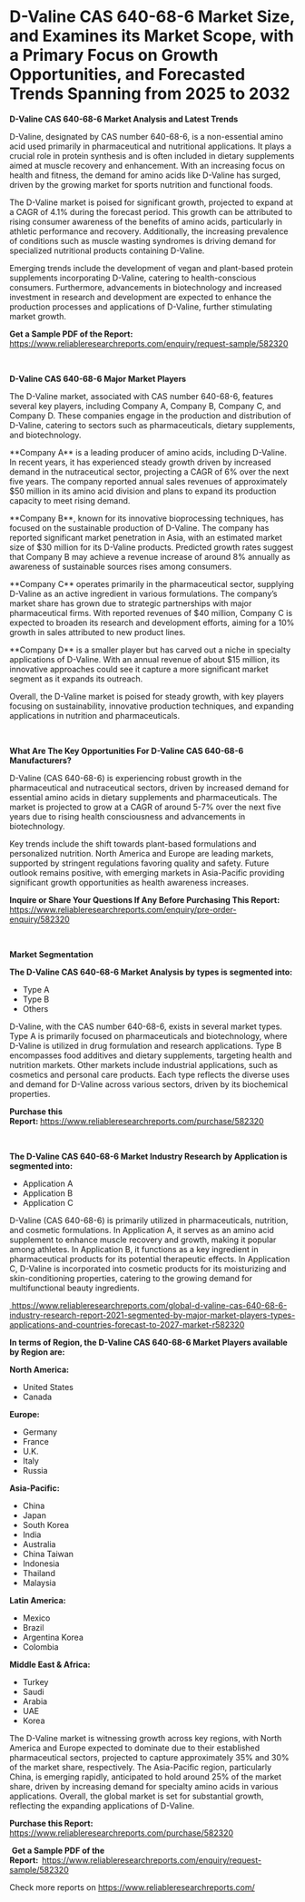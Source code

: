 <p><h1>D-Valine CAS 640-68-6 Market Size, and Examines its Market Scope, with a Primary Focus on Growth Opportunities, and Forecasted Trends Spanning from 2025 to 2032</h1></p><p><strong>D-Valine CAS 640-68-6 Market Analysis and Latest Trends</strong></p>
<p><p>D-Valine, designated by CAS number 640-68-6, is a non-essential amino acid used primarily in pharmaceutical and nutritional applications. It plays a crucial role in protein synthesis and is often included in dietary supplements aimed at muscle recovery and enhancement. With an increasing focus on health and fitness, the demand for amino acids like D-Valine has surged, driven by the growing market for sports nutrition and functional foods.</p><p>The D-Valine market is poised for significant growth, projected to expand at a CAGR of 4.1% during the forecast period. This growth can be attributed to rising consumer awareness of the benefits of amino acids, particularly in athletic performance and recovery. Additionally, the increasing prevalence of conditions such as muscle wasting syndromes is driving demand for specialized nutritional products containing D-Valine. </p><p>Emerging trends include the development of vegan and plant-based protein supplements incorporating D-Valine, catering to health-conscious consumers. Furthermore, advancements in biotechnology and increased investment in research and development are expected to enhance the production processes and applications of D-Valine, further stimulating market growth.</p></p>
<p><strong>Get a Sample PDF of the Report:&nbsp;</strong> <a href="https://www.reliableresearchreports.com/enquiry/request-sample/582320?utm_campaign=3326&utm_medium=2&utm_source=Github&utm_content=ia&utm_term=23032025&utm_id=d-valine-cas-640-68-6">https://www.reliableresearchreports.com/enquiry/request-sample/582320</a></p>
<p>&nbsp;</p>
<p><strong>D-Valine CAS 640-68-6 Major Market Players</strong></p>
<p><p>The D-Valine market, associated with CAS number 640-68-6, features several key players, including Company A, Company B, Company C, and Company D. These companies engage in the production and distribution of D-Valine, catering to sectors such as pharmaceuticals, dietary supplements, and biotechnology.</p><p>**Company A** is a leading producer of amino acids, including D-Valine. In recent years, it has experienced steady growth driven by increased demand in the nutraceutical sector, projecting a CAGR of 6% over the next five years. The company reported annual sales revenues of approximately $50 million in its amino acid division and plans to expand its production capacity to meet rising demand.</p><p>**Company B**, known for its innovative bioprocessing techniques, has focused on the sustainable production of D-Valine. The company has reported significant market penetration in Asia, with an estimated market size of $30 million for its D-Valine products. Predicted growth rates suggest that Company B may achieve a revenue increase of around 8% annually as awareness of sustainable sources rises among consumers.</p><p>**Company C** operates primarily in the pharmaceutical sector, supplying D-Valine as an active ingredient in various formulations. The company’s market share has grown due to strategic partnerships with major pharmaceutical firms. With reported revenues of $40 million, Company C is expected to broaden its research and development efforts, aiming for a 10% growth in sales attributed to new product lines.</p><p>**Company D** is a smaller player but has carved out a niche in specialty applications of D-Valine. With an annual revenue of about $15 million, its innovative approaches could see it capture a more significant market segment as it expands its outreach.</p><p>Overall, the D-Valine market is poised for steady growth, with key players focusing on sustainability, innovative production techniques, and expanding applications in nutrition and pharmaceuticals.</p></p>
<p>&nbsp;</p>
<p><strong>What Are The Key Opportunities For D-Valine CAS 640-68-6 Manufacturers?</strong></p>
<p><p>D-Valine (CAS 640-68-6) is experiencing robust growth in the pharmaceutical and nutraceutical sectors, driven by increased demand for essential amino acids in dietary supplements and pharmaceuticals. The market is projected to grow at a CAGR of around 5-7% over the next five years due to rising health consciousness and advancements in biotechnology.</p><p>Key trends include the shift towards plant-based formulations and personalized nutrition. North America and Europe are leading markets, supported by stringent regulations favoring quality and safety. Future outlook remains positive, with emerging markets in Asia-Pacific providing significant growth opportunities as health awareness increases.</p></p>
<p><strong>Inquire or Share Your Questions If Any Before Purchasing This Report:</strong> <a href="https://www.reliableresearchreports.com/enquiry/pre-order-enquiry/582320?utm_campaign=3326&utm_medium=2&utm_source=Github&utm_content=ia&utm_term=23032025&utm_id=d-valine-cas-640-68-6">https://www.reliableresearchreports.com/enquiry/pre-order-enquiry/582320</a></p>
<p>&nbsp;</p>
<p><strong>Market Segmentation</strong></p>
<p><strong>The D-Valine CAS 640-68-6 Market Analysis by types is segmented into:</strong></p>
<p><ul><li>Type A</li><li>Type B</li><li>Others</li></ul></p>
<p><p>D-Valine, with the CAS number 640-68-6, exists in several market types. Type A is primarily focused on pharmaceuticals and biotechnology, where D-Valine is utilized in drug formulation and research applications. Type B encompasses food additives and dietary supplements, targeting health and nutrition markets. Other markets include industrial applications, such as cosmetics and personal care products. Each type reflects the diverse uses and demand for D-Valine across various sectors, driven by its biochemical properties.</p></p>
<p><strong>Purchase this Report:&nbsp;</strong><a href="https://www.reliableresearchreports.com/purchase/582320?utm_campaign=3326&utm_medium=2&utm_source=Github&utm_content=ia&utm_term=23032025&utm_id=d-valine-cas-640-68-6">https://www.reliableresearchreports.com/purchase/582320</a></p>
<p>&nbsp;</p>
<p><strong>The D-Valine CAS 640-68-6 Market Industry Research by Application is segmented into:</strong></p>
<p><ul><li>Application A</li><li>Application B</li><li>Application C</li></ul></p>
<p><p>D-Valine (CAS 640-68-6) is primarily utilized in pharmaceuticals, nutrition, and cosmetic formulations. In Application A, it serves as an amino acid supplement to enhance muscle recovery and growth, making it popular among athletes. In Application B, it functions as a key ingredient in pharmaceutical products for its potential therapeutic effects. In Application C, D-Valine is incorporated into cosmetic products for its moisturizing and skin-conditioning properties, catering to the growing demand for multifunctional beauty ingredients.</p></p>
<p><a href="https://www.reliableresearchreports.com/global-d-valine-cas-640-68-6-industry-research-report-2021-segmented-by-major-market-players-types-applications-and-countries-forecast-to-2027-market-r582320?utm_campaign=3326&utm_medium=2&utm_source=Github&utm_content=ia&utm_term=23032025&utm_id=d-valine-cas-640-68-6">&nbsp;https://www.reliableresearchreports.com/global-d-valine-cas-640-68-6-industry-research-report-2021-segmented-by-major-market-players-types-applications-and-countries-forecast-to-2027-market-r582320</a></p>
<p><strong>In terms of Region, the D-Valine CAS 640-68-6 Market Players available by Region are:</strong></p>
<p>
    <p> <strong> North America: </strong>
        <ul>
            <li>United States</li>
            <li>Canada</li>
        </ul>
        </p> 
    <p> <strong> Europe: </strong>
        <ul>
            <li>Germany</li>
            <li>France</li>
            <li>U.K.</li>
            <li>Italy</li>
            <li>Russia</li>
        </ul>
        </p> 
    <p> <strong> Asia-Pacific: </strong>
        <ul>
            <li>China</li>
            <li>Japan</li>
            <li>South Korea</li>
            <li>India</li>
            <li>Australia</li>
            <li>China Taiwan</li>
            <li>Indonesia</li>
            <li>Thailand</li>
            <li>Malaysia</li>
        </ul>
        </p> 
    <p> <strong> Latin America: </strong>
        <ul>
            <li>Mexico</li>
            <li>Brazil</li>
            <li>Argentina Korea</li>
            <li>Colombia</li>
        </ul>
        </p> 
    <p> <strong> Middle East & Africa: </strong>
        <ul>
            <li>Turkey</li>
            <li>Saudi</li>
            <li>Arabia</li>
            <li>UAE</li>
            <li>Korea</li>
        </ul>
    </p>
    </p>
<p><p>The D-Valine market is witnessing growth across key regions, with North America and Europe expected to dominate due to their established pharmaceutical sectors, projected to capture approximately 35% and 30% of the market share, respectively. The Asia-Pacific region, particularly China, is emerging rapidly, anticipated to hold around 25% of the market share, driven by increasing demand for specialty amino acids in various applications. Overall, the global market is set for substantial growth, reflecting the expanding applications of D-Valine.</p></p>
<p><strong>Purchase this Report: </strong><a href="https://www.reliableresearchreports.com/purchase/582320?utm_campaign=3326&utm_medium=2&utm_source=Github&utm_content=ia&utm_term=23032025&utm_id=d-valine-cas-640-68-6">https://www.reliableresearchreports.com/purchase/582320</a></p>
<p>&nbsp;<strong>Get a Sample PDF of the Report:&nbsp;&nbsp;</strong><a href="https://www.reliableresearchreports.com/enquiry/request-sample/582320?utm_campaign=3326&utm_medium=2&utm_source=Github&utm_content=ia&utm_term=23032025&utm_id=d-valine-cas-640-68-6">https://www.reliableresearchreports.com/enquiry/request-sample/582320</a></p>
<p><strong></strong></p>
<p>Check more reports on <a href="https://www.reliableresearchreports.com/?utm_campaign=3326&utm_medium=2&utm_source=Github&utm_content=ia&utm_term=23032025&utm_id=d-valine-cas-640-68-6">https://www.reliableresearchreports.com/</a></p>